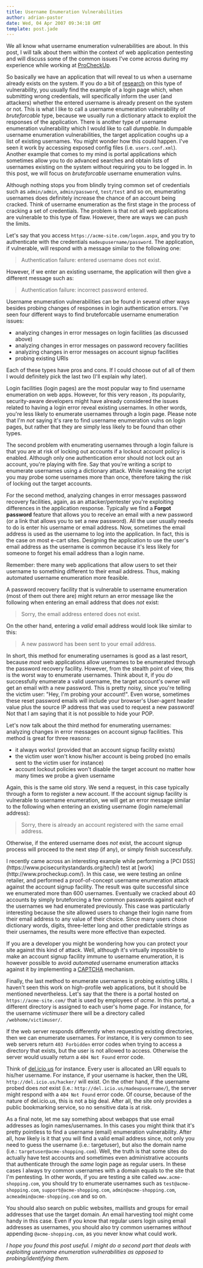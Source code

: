 ```yaml
---
title: Username Enumeration Vulnerabilities
author: adrian-pastor
date: Wed, 04 Apr 2007 09:34:18 GMT
template: post.jade
---
```


We all know what username enumeration vulnerabilities are about. In this post, I will talk about them within the context of web application pentesting and will discuss some of the common issues I've come across during my experience while working at [ProCheckUp](http://www.procheckup.com/).

So basically we have an application that will reveal to us when a username already exists on the system. If you do a bit of [research](http://www.google.com/search?q=username+enumeration+vulnerability&num=100) on this type of vulnerability, you usually find the example of a login page which, when submitting wrong credentials, will specifically inform the user (and attackers) whether the entered username is already present on the system or not. This is what I like to call a username enumeration vulnerability of _bruteforcable_ type, because we usually run a dictionary attack to exploit the responses of the application. There is another type of username enumeration vulnerability which I would like to call _dumpable_. In dumpable username enumeration vulnerabilities, the target application coughs up a list of existing usernames. You might wonder how this could happen. I've seen it work by accessing exposed config files (i.e. `users.conf.xml`). Another example that comes to my mind is portal applications which sometimes allow you to do advanced searches and obtain lists of usernames existing on the system without requiring you to be logged in. In this post, we will focus on _bruteforcable_ username enumeration vulns.

Although nothing stops you from blindly trying common set of credentials such as `admin/admin`, `admin/password`, `test/test` and so on, enumerating usernames does definitely increase the chance of an account being cracked. Think of username enumeration as the first stage in the process of cracking a set of credentials. The problem is that not all web applications are vulnerable to this type of flaw. However, there are ways we can push the limits.

Let's say that you access `https://acme-site.com/logon.aspx`, and you try to authenticate with the credentials `madeupusername/password`. The application, if vulnerable, will respond with a message similar to the following one:

> Authentication failure: entered username does not exist.

However, if we enter an existing username, the application will then give a different message such as:

> Authentication failure: incorrect password entered.

Username enumeration vulnerabilities can be found in several other ways besides probing changes of responses in login authentication errors. I've seen four different ways to find bruteforcable username enumeration issues:

* analyzing changes in error messages on login facilities (as discussed above)
* analyzing changes in error messages on password recovery facilities
* analyzing changes in error messages on account signup facilities
* probing existing URIs

Each of these types have pros and cons. If I could choose out of all of them I would definitely pick the last two (I'll explain why later).

Login facilities (login pages) are the most popular way to find username enumeration on web apps. However, for this very reason , its popularity, security-aware developers might have already considered the issues related to having a login error reveal existing usernames. In other words, you're less likely to enumerate usernames through a login page. Please note that I'm _not_ saying it's rare to find username enumeration vulns on login pages, but rather that they are simply less likely to be found than other types.

The second problem with enumerating usernames through a login failure is that you are at risk of locking out accounts if a lockout account policy is enabled. Although only one authentication error should not lock out an account, you're playing with fire. Say that you're writing a script to enumerate usernames using a dictionary attack. While tweaking the script you may probe some usernames more than once, therefore taking the risk of locking out the target accounts.

For the second method, analyzing changes in error messages password recovery facilities, again, as an attacker/pentester you're exploiting differences in the application response. Typically we find a **Forgot password** feature that allows you to receive an email with a new password (or a link that allows you to set a new password). All the user usually needs to do is enter his username or email address.  Now, sometimes the email address is used as the username to log into the application. In fact, this is the case on most e-cart sites. Designing the application to use the user's email address as the username is common because it's less likely for someone to forget his email address than a login name.

<div class="message">Remember: there many web applications that allow users to set their username to something different to their email address. Thus, making automated username enumeration more feasible.</div>

A password recovery facility that is vulnerable to username enumeration (most of them out there are) might return an error message like the following when entering an email address that does _not_ exist:

> Sorry, the email address entered does not exist.

On the other hand, entering a _valid_ email address would look like similar to this:

> A new password has been sent to your email address.

In short, this method for enumerating usernames is good as a last resort, because _most_ web applications allow usernames to be enumerated through the password recovery facility. However, from the stealth point of view, this is the worst way to enumerate usernames. Think about it, if you _do_ successfully enumerate a valid username, the target account's owner will get an email with a new password. This is pretty noisy, since you're telling the victim user: "Hey, I'm probing your account!". Even worse, sometimes these reset password emails will include your browser's User-agent header value plus the source IP address that was used to request a new password! Not that I am saying that it is not possible to hide your POP.

Let's now talk about the third method for enumerating usernames: analyzing changes in error messages on account signup facilities. This method is great for three reasons:

* it always works! (provided that an account signup facility exists)
* the victim user won't know his/her account is being probed (no emails sent to the victim user for instance)
* account lockout policies won't disable the target account no matter how many times we probe a given username

Again, this is the same old story. We send a request, in this case typically through a form to register a new account. If the account signup facility is vulnerable to username enumeration, we will get an error message similar to the following when entering an existing username (login name/email address):

> Sorry, there is already an account registered with the same email address.

Otherwise, if the entered username does _not_ exist, the account signup process will proceed to the next step (if any), or simply finish successfully.

<div class="message">I recently came across an interesting example while performing a [PCI DSS](https://www.pcisecuritystandards.org/tech/) test at [work](http://www.procheckup.com/). In this case, we were testing an online retailer, and performed a proof-of-concept username enumeration attack against the account signup facility. The result was quite successful since we enumerated more than 600 usernames. Eventually we cracked about 40 accounts by simply bruteforcing a few common passwords against each of the usernames we had enumerated previously. This case was particularly interesting because the site allowed users to change their login name from their email address to any value of their choice. Since many users chose dictionary words, digits, three-letter long and other predictable strings as their usernames, the results were more effective than expected.</div>

If you are a developer you might be wondering how you can protect your site against this kind of attack. Well, although it's virtually impossible to make an account signup facility immune to username enumeration, it is however possible to avoid _automated_ username enumeration attacks against it by implementing a [CAPTCHA](http://en.wikipedia.org/wiki/Captcha) mechanism.

Finally, the last method to enumerate usernames is probing existing URIs. I haven't seen this work on high-profile web applications, but it should be mentioned nevertheless. Let's say that the there is a portal hosted on `https://acme-site.com/` that is used by employees of _acme_. In this portal, a different directory is assigned to each user's home page. For instance, for the username _victimuser_ there will be a directory called `/webhome/victimuser/`.

If the web server responds differently when requesting existing directories, then we can enumerate usernames. For instance, it is very common to see web servers return `403 Forbidden` error codes when trying to access a directory that exists, but the user is not allowed to access. Otherwise the server would usually return a `404 Not Found` error code.

Think of [del.icio.us](http://del.icio.us/) for instance. Every user is allocated an URI equals to his/her username. For instance, if your username is hacker, then the URL `http://del.icio.us/hacker/` will exist. On the other hand, if the username probed does _not_ exist (i.e.: `http://del.icio.us/madeupusername/`), the server might respond with a `404 Not Found` error code. Of course, because of the nature of del.icio.us, this is not a big deal. After all, the site only provides a public bookmarking service, so no sensitive data is at risk.

As a final note, let me say something about webapps that use email addresses as login names/usernames. In this cases you might think that it's pretty pointless to find a username (email) enumeration vulnerability. After all, how likely is it that you will find a valid email address since, not only you need to guess the username (i.e.: targetuser), but also the domain name (i.e.: `targetuser@acme-shopping.com`). Well, the truth is that some sites do actually have test accounts and sometimes even administrative accounts that authenticate through the _same_ login page as regular users. In these cases I always try common usernames with a domain equals to the site that I'm pentesting. In other words, if you are testing a site called `www.acme-shopping.com`, you should try to enumerate usernames such as `test@acme-shopping.com`, `support@acme-shopping.com`, `admin@acme-shopping.com`, `acmeadmin@acme-shopping.com` and so on.

You should also search on public websites, maillists and groups for email addresses that use the target domain. An email harvesting tool might come handy in this case. Even if you know that regular users login using email addresses as usernames, you should also try common usernames _without_ appending `@acme-shopping.com`, as you never know what could work.

_I hope you found this post useful. I might do a second part that deals with exploiting username enumeration vulnerabilities as opposed to probing/identifying them._
